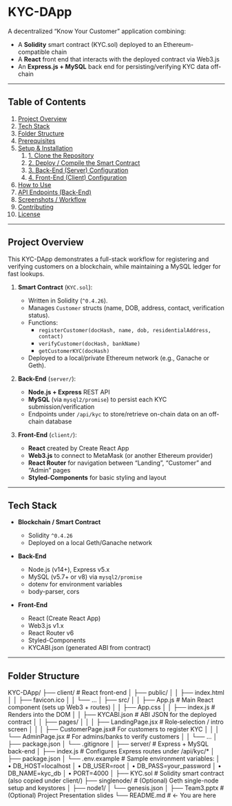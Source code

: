 # KYC-DApp

A decentralized “Know Your Customer” application combining:

- A **Solidity** smart contract (KYC.sol) deployed to an Ethereum-compatible chain
- A **React** front end that interacts with the deployed contract via Web3.js
- An **Express.js + MySQL** back end for persisting/verifying KYC data off-chain

---

## Table of Contents

1. [Project Overview](#project-overview)  
2. [Tech Stack](#tech-stack)  
3. [Folder Structure](#folder-structure)  
4. [Prerequisites](#prerequisites)  
5. [Setup & Installation](#setup--installation)  
   1. [1. Clone the Repository](#1-clone-the-repository)  
   2. [2. Deploy / Compile the Smart Contract](#2-deploy--compile-the-smart-contract)  
   3. [3. Back-End (Server) Configuration](#3-back-end-server-configuration)  
   4. [4. Front-End (Client) Configuration](#4-front-end-client-configuration)  
6. [How to Use](#how-to-use)  
7. [API Endpoints (Back-End)](#api-endpoints-back-end)  
8. [Screenshots / Workflow](#screenshots--workflow)  
9. [Contributing](#contributing)  
10. [License](#license)

---

## Project Overview

This KYC-DApp demonstrates a full-stack workflow for registering and verifying customers on a blockchain, while maintaining a MySQL ledger for fast lookups.

1. **Smart Contract** (`KYC.sol`):  
   - Written in Solidity (`^0.4.26`).  
   - Manages `Customer` structs (name, DOB, address, contact, verification status).  
   - Functions:  
     - `registerCustomer(docHash, name, dob, residentialAddress, contact)`  
     - `verifyCustomer(docHash, bankName)`  
     - `getCustomerKYC(docHash)`  
   - Deployed to a local/private Ethereum network (e.g., Ganache or Geth).

2. **Back-End** (`server/`):  
   - **Node.js + Express** REST API  
   - **MySQL** (via `mysql2/promise`) to persist each KYC submission/verification  
   - Endpoints under `/api/kyc` to store/retrieve on-chain data on an off-chain database  

3. **Front-End** (`client/`):  
   - **React** created by Create React App  
   - **Web3.js** to connect to MetaMask (or another Ethereum provider)  
   - **React Router** for navigation between “Landing”, “Customer” and “Admin” pages  
   - **Styled-Components** for basic styling and layout

---

## Tech Stack

- **Blockchain / Smart Contract**  
  - Solidity `^0.4.26`  
  - Deployed on a local Geth/Ganache network  

- **Back-End**  
  - Node.js (v14+), Express v5.x  
  - MySQL (v5.7+ or v8) via `mysql2/promise`  
  - dotenv for environment variables  
  - body-parser, cors  

- **Front-End**  
  - React (Create React App)  
  - Web3.js v1.x  
  - React Router v6  
  - Styled-Components  
  - KYCABI.json (generated ABI from contract)

---

## Folder Structure
KYC-DApp/
├── client/ # React front-end
│ ├── public/
│ │ ├── index.html
│ │ ├── favicon.ico
│ │ └── ...
│ ├── src/
│ │ ├── App.js # Main React component (sets up Web3 + routes)
│ │ ├── App.css
│ │ ├── index.js # Renders <App /> into the DOM
│ │ ├── KYCABI.json # ABI JSON for the deployed contract
│ │ ├── pages/
│ │ │ ├── LandingPage.jsx # Role‐selection / intro screen
│ │ │ ├── CustomerPage.jsx# For customers to register KYC
│ │ │ └── AdminPage.jsx # For admins/banks to verify customers
│ │ └── …
│ ├── package.json
│ └── .gitignore
│
├── server/ # Express + MySQL back-end
│ ├── index.js # Configures Express routes under /api/kyc/*
│ ├── package.json
│ └── .env.example # Sample environment variables:
│ • DB_HOST=localhost
│ • DB_USER=root
│ • DB_PASS=your_password
│ • DB_NAME=kyc_db
│ • PORT=4000
│
├── KYC.sol # Solidity smart contract (also copied under client/)
├── singlenode/ # (Optional) Geth single-node setup and keystores
│ ├── node1/
│ └── genesis.json
│
├── Team3.pptx # (Optional) Project Presentation slides
└── README.md # ← You are here
